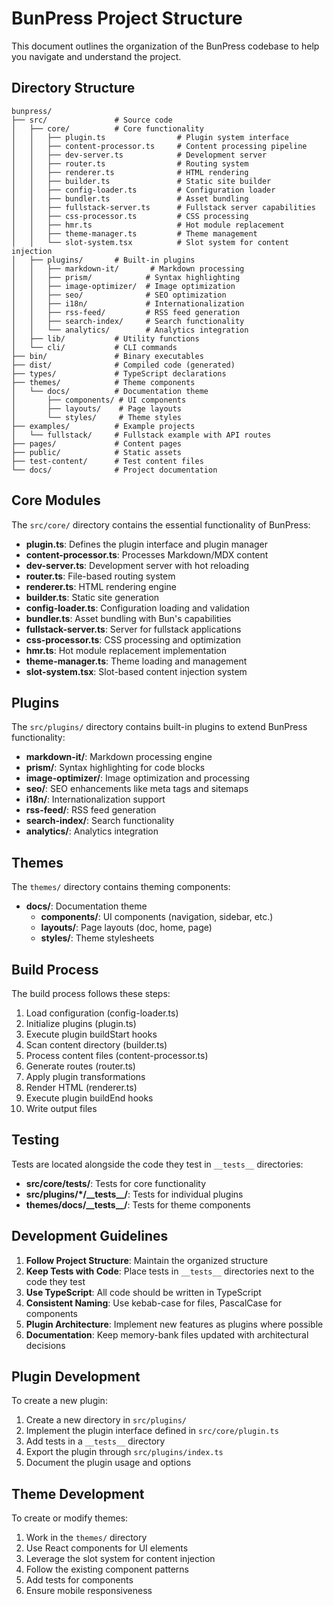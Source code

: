 # BunPress Project Structure

This document outlines the organization of the BunPress codebase to help you navigate and understand the project.

## Directory Structure

```
bunpress/
├── src/               # Source code
│   ├── core/          # Core functionality
│   │   ├── plugin.ts                # Plugin system interface
│   │   ├── content-processor.ts     # Content processing pipeline
│   │   ├── dev-server.ts            # Development server
│   │   ├── router.ts                # Routing system
│   │   ├── renderer.ts              # HTML rendering
│   │   ├── builder.ts               # Static site builder
│   │   ├── config-loader.ts         # Configuration loader
│   │   ├── bundler.ts               # Asset bundling
│   │   ├── fullstack-server.ts      # Fullstack server capabilities
│   │   ├── css-processor.ts         # CSS processing
│   │   ├── hmr.ts                   # Hot module replacement
│   │   ├── theme-manager.ts         # Theme management
│   │   └── slot-system.tsx          # Slot system for content injection
│   ├── plugins/       # Built-in plugins
│   │   ├── markdown-it/       # Markdown processing
│   │   ├── prism/            # Syntax highlighting
│   │   ├── image-optimizer/  # Image optimization
│   │   ├── seo/              # SEO optimization
│   │   ├── i18n/             # Internationalization
│   │   ├── rss-feed/         # RSS feed generation
│   │   ├── search-index/     # Search functionality
│   │   └── analytics/        # Analytics integration
│   ├── lib/           # Utility functions
│   └── cli/           # CLI commands
├── bin/               # Binary executables
├── dist/              # Compiled code (generated)
├── types/             # TypeScript declarations
├── themes/            # Theme components
│   └── docs/          # Documentation theme
│       ├── components/ # UI components
│       ├── layouts/    # Page layouts
│       └── styles/     # Theme styles
├── examples/          # Example projects
│   └── fullstack/     # Fullstack example with API routes
├── pages/             # Content pages
├── public/            # Static assets
├── test-content/      # Test content files
└── docs/              # Project documentation
```

## Core Modules

The `src/core/` directory contains the essential functionality of BunPress:

- **plugin.ts**: Defines the plugin interface and plugin manager
- **content-processor.ts**: Processes Markdown/MDX content
- **dev-server.ts**: Development server with hot reloading
- **router.ts**: File-based routing system
- **renderer.ts**: HTML rendering engine
- **builder.ts**: Static site generation
- **config-loader.ts**: Configuration loading and validation
- **bundler.ts**: Asset bundling with Bun's capabilities
- **fullstack-server.ts**: Server for fullstack applications
- **css-processor.ts**: CSS processing and optimization
- **hmr.ts**: Hot module replacement implementation
- **theme-manager.ts**: Theme loading and management
- **slot-system.tsx**: Slot-based content injection system

## Plugins

The `src/plugins/` directory contains built-in plugins to extend BunPress functionality:

- **markdown-it/**: Markdown processing engine
- **prism/**: Syntax highlighting for code blocks
- **image-optimizer/**: Image optimization and processing
- **seo/**: SEO enhancements like meta tags and sitemaps
- **i18n/**: Internationalization support
- **rss-feed/**: RSS feed generation
- **search-index/**: Search functionality
- **analytics/**: Analytics integration

## Themes

The `themes/` directory contains theming components:

- **docs/**: Documentation theme
  - **components/**: UI components (navigation, sidebar, etc.)
  - **layouts/**: Page layouts (doc, home, page)
  - **styles/**: Theme stylesheets

## Build Process

The build process follows these steps:

1. Load configuration (config-loader.ts)
2. Initialize plugins (plugin.ts)
3. Execute plugin buildStart hooks
4. Scan content directory (builder.ts)
5. Process content files (content-processor.ts)
6. Generate routes (router.ts)
7. Apply plugin transformations
8. Render HTML (renderer.ts)
9. Execute plugin buildEnd hooks
10. Write output files

## Testing

Tests are located alongside the code they test in `__tests__` directories:

- **src/core/__tests__/**: Tests for core functionality
- **src/plugins/*/\_\_tests\_\_/**: Tests for individual plugins
- **themes/docs/\_\_tests\_\_/**: Tests for theme components

## Development Guidelines

1. **Follow Project Structure**: Maintain the organized structure
2. **Keep Tests with Code**: Place tests in `__tests__` directories next to the code they test
3. **Use TypeScript**: All code should be written in TypeScript
4. **Consistent Naming**: Use kebab-case for files, PascalCase for components
5. **Plugin Architecture**: Implement new features as plugins where possible
6. **Documentation**: Keep memory-bank files updated with architectural decisions

## Plugin Development

To create a new plugin:

1. Create a new directory in `src/plugins/`
2. Implement the plugin interface defined in `src/core/plugin.ts`
3. Add tests in a `__tests__` directory
4. Export the plugin through `src/plugins/index.ts`
5. Document the plugin usage and options

## Theme Development

To create or modify themes:

1. Work in the `themes/` directory
2. Use React components for UI elements
3. Leverage the slot system for content injection
4. Follow the existing component patterns
5. Add tests for components
6. Ensure mobile responsiveness 
